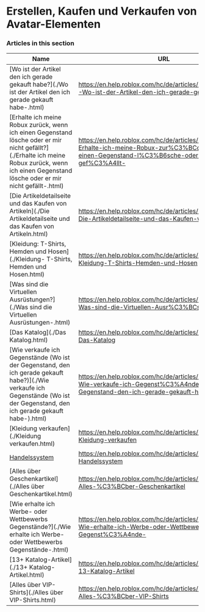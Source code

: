 # Erstellen, Kaufen und Verkaufen von Avatar-Elementen  
### Articles in this section
Name|URL
-|-
[Wo ist der Artikel den ich gerade gekauft habe?](./Wo ist der Artikel den ich gerade gekauft habe-.html) |https://en.help.roblox.com/hc/de/articles/360029542532-Wo-ist-der-Artikel-den-ich-gerade-gekauft-habe-
[Erhalte ich meine Robux zurück, wenn ich einen Gegenstand lösche oder er mir nicht gefällt?](./Erhalte ich meine Robux zurück, wenn ich einen Gegenstand lösche oder er mir nicht gefällt-.html) |https://en.help.roblox.com/hc/de/articles/203313290-Erhalte-ich-meine-Robux-zur%C3%BCck-wenn-ich-einen-Gegenstand-l%C3%B6sche-oder-er-mir-nicht-gef%C3%A4llt-
[Die Artikeldetailseite und das Kaufen von Artikeln](./Die Artikeldetailseite und das Kaufen von Artikeln.html) |https://en.help.roblox.com/hc/de/articles/206142306-Die-Artikeldetailseite-und-das-Kaufen-von-Artikeln
[Kleidung: T-Shirts, Hemden und Hosen](./Kleidung- T-Shirts, Hemden und Hosen.html) |https://en.help.roblox.com/hc/de/articles/203313170-Kleidung-T-Shirts-Hemden-und-Hosen
[Was sind die Virtuellen Ausrüstungen?](./Was sind die Virtuellen Ausrüstungen-.html) |https://en.help.roblox.com/hc/de/articles/203313630-Was-sind-die-Virtuellen-Ausr%C3%BCstungen-
[Das Katalog](./Das Katalog.html) |https://en.help.roblox.com/hc/de/articles/203313300-Das-Katalog
[Wie verkaufe ich Gegenstände (Wo ist der Gegenstand, den ich gerade gekauft habe?)](./Wie verkaufe ich Gegenstände (Wo ist der Gegenstand, den ich gerade gekauft habe-).html) |https://en.help.roblox.com/hc/de/articles/203313260-Wie-verkaufe-ich-Gegenst%C3%A4nde-Wo-ist-der-Gegenstand-den-ich-gerade-gekauft-habe-
[Kleidung verkaufen](./Kleidung verkaufen.html) |https://en.help.roblox.com/hc/de/articles/203313180-Kleidung-verkaufen
[Handelssystem](./Handelssystem.html) |https://en.help.roblox.com/hc/de/articles/203313310-Handelssystem
[Alles über Geschenkartikel](./Alles über Geschenkartikel.html) |https://en.help.roblox.com/hc/de/articles/205630374-Alles-%C3%BCber-Geschenkartikel
[Wie erhalte ich Werbe- oder Wettbewerbs Gegenstände?](./Wie erhalte ich Werbe- oder Wettbewerbs Gegenstände-.html) |https://en.help.roblox.com/hc/de/articles/203313270-Wie-erhalte-ich-Werbe-oder-Wettbewerbs-Gegenst%C3%A4nde-
[13+ Katalog-Artikel](./13+ Katalog-Artikel.html) |https://en.help.roblox.com/hc/de/articles/203313320-13-Katalog-Artikel
[Alles über VIP-Shirts](./Alles über VIP-Shirts.html) |https://en.help.roblox.com/hc/de/articles/203314080-Alles-%C3%BCber-VIP-Shirts